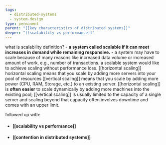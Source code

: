 ```yaml
---
tags:
  - distributed-systems
  - system-design
type: permanent
parent: "[[key characteristics of distributed systems]]"
deeper: "[[scalability vs performance]]"
---
```


 what is scalability definition?
	- **a system called scalable if it can meet increases in demand while remaining responsive.**
	- a system may have to scale because of many reasons like increased data volume or increased amount of work, e.g., number of transactions. a scalable system would like to achieve scaling without performance loss.
[[horizontal scaling]] horizontal scaling means that you scale by adding more servers into your pool of resources
[[vertical scaling]] means that you scale by adding more power (CPU, RAM, Storage, etc.) to an existing server.
[[horizontal scaling]] is **often easier** to scale dynamically by adding more machines into the existing pool; [[vertical scaling]] is usually limited to the capacity of a single server and scaling beyond that capacity often involves downtime and comes with an upper limit.

followed up with:
- #### [[scalability vs performance]]
- #### [[contention in distributed systems]]
